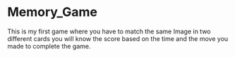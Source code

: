 # Memory_Game
This is my first game where you have to match the same Image in two different cards you will know the score based on the time and the move you made to complete the game.
